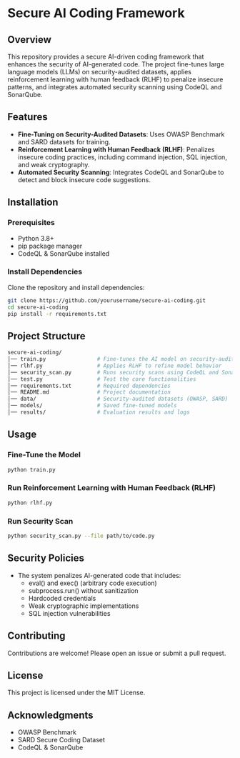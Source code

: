 # Secure AI Coding Framework  

## Overview  
This repository provides a secure AI-driven coding framework that enhances the security of AI-generated code. The project fine-tunes large language models (LLMs) on security-audited datasets, applies reinforcement learning with human feedback (RLHF) to penalize insecure patterns, and integrates automated security scanning using CodeQL and SonarQube.  

## Features  
- **Fine-Tuning on Security-Audited Datasets**: Uses OWASP Benchmark and SARD datasets for training.  
- **Reinforcement Learning with Human Feedback (RLHF)**: Penalizes insecure coding practices, including command injection, SQL injection, and weak cryptography.  
- **Automated Security Scanning**: Integrates CodeQL and SonarQube to detect and block insecure code suggestions.  

## Installation  
### Prerequisites  
- Python 3.8+  
- pip package manager  
- CodeQL & SonarQube installed  

### Install Dependencies  
Clone the repository and install dependencies:  
```bash
git clone https://github.com/yourusername/secure-ai-coding.git
cd secure-ai-coding
pip install -r requirements.txt
```

## Project Structure
```bash
secure-ai-coding/
│── train.py                # Fine-tunes the AI model on security-audited datasets
│── rlhf.py                 # Applies RLHF to refine model behavior
│── security_scan.py        # Runs security scans using CodeQL and SonarQube
│── test.py                 # Test the core functionalities
│── requirements.txt        # Required dependencies
│── README.md               # Project documentation
│── data/                   # Security-audited datasets (OWASP, SARD)
│── models/                 # Saved fine-tuned models
│── results/                # Evaluation results and logs
```

## Usage  
### Fine-Tune the Model  
```bash
python train.py
```

### Run Reinforcement Learning with Human Feedback (RLHF) 
```bash
python rlhf.py
```

### Run Security Scan
```bash
python security_scan.py --file path/to/code.py
```

## Security Policies
- The system penalizes AI-generated code that includes:
    - eval() and exec() (arbitrary code execution)
    - subprocess.run() without sanitization
    - Hardcoded credentials
    - Weak cryptographic implementations
    - SQL injection vulnerabilities

## Contributing
Contributions are welcome! Please open an issue or submit a pull request.

## License
This project is licensed under the MIT License.

## Acknowledgments
- OWASP Benchmark
- SARD Secure Coding Dataset
- CodeQL & SonarQube
